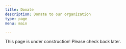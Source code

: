 ```yaml
---
title: Donate
description: Donate to our organization
type: page
menu: main

---
```


This page is under construction! Please check back later.